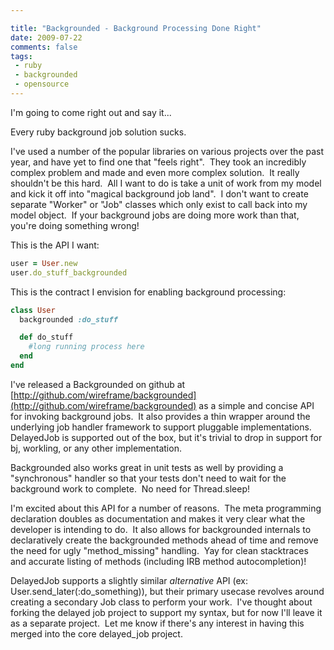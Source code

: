 ```yaml
---

title: "Backgrounded - Background Processing Done Right"
date: 2009-07-22
comments: false
tags:
 - ruby
 - backgrounded
 - opensource
---
```





I'm going to come right out and say it...

Every ruby background job solution sucks.


I've used a number of the popular libraries on various projects over the past year, and have yet to find one that "feels right".  They took an incredibly complex problem and made and even more complex solution.  It really shouldn't be this hard.  All I want to do is take a unit of work from my model and kick it off into "magical background job land".  I don't want to create separate "Worker" or "Job" classes which only exist to call back into my model object.  If your background jobs are doing more work than that, you're doing something wrong!


This is the API I want:

```ruby
user = User.new
user.do_stuff_backgrounded
```


This is the contract I envision for enabling background processing:

```ruby
class User
  backgrounded :do_stuff

  def do_stuff
    #long running process here
  end
end
```


I've released a Backgrounded on github at [http://github.com/wireframe/backgrounded](http://github.com/wireframe/backgrounded) as a simple and concise API for invoking background jobs.  It also provides a thin wrapper around the underlying job handler framework to support pluggable implementations.  DelayedJob is supported out of the box, but it's trivial to drop in support for bj, workling, or any other implementation.


Backgrounded also works great in unit tests as well by providing a "synchronous" handler so that your tests don't need to wait for the background work to complete.  No need for Thread.sleep!


I'm excited about this API for a number of reasons.  The meta programming declaration doubles as documentation and makes it very clear what the developer is intending to do.  It also allows for backgrounded internals to declaratively create the backgrounded methods ahead of time and remove the need for ugly "method\_missing" handling.  Yay for clean stacktraces and accurate listing of methods (including IRB method autocompletion)!


DelayedJob supports a slightly similar *alternative* API (ex: User.send\_later(:do\_something)), but their primary usecase revolves around creating a secondary Job class to perform your work.  I've thought about forking the delayed job project to support my syntax, but for now I'll leave it as a separate project.  Let me know if there's any interest in having this merged into the core delayed\_job project.
